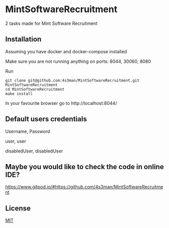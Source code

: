 # MintSoftwareRecruitment 
2 tasks made for Mint Software Recruitment

## Installation
Assuming you have docker and docker-compose installed

Make sure you are not running anything on ports: 8044, 30060, 8080

Run
```
git clone git@github.com:4s3man/MintSoftwareRecruitment.git MintSoftwareRecruitment
cd MintSoftwareRecruitment
make install    
```
In your favourite browser go to http://localhost:8044/

## Default users credentials
Username, Password


user, user


disabledUser, disabledUser

## Maybe you would like to check the code in online IDE?
https://www.gitpod.io/#https://github.com/4s3man/MintSoftwareRecruitment


## License
[MIT](https://choosealicense.com/licenses/mit/)